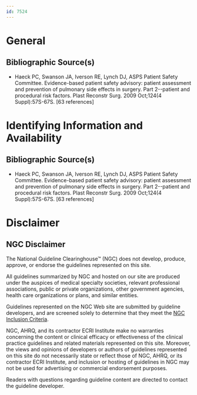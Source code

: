 ```yaml
---
id: 7524
---
```


# General

## Bibliographic Source(s)

- Haeck PC, Swanson JA, Iverson RE, Lynch DJ, ASPS Patient Safety Committee. Evidence-based patient safety advisory: patient assessment and prevention of pulmonary side effects in surgery. Part 2--patient and procedural risk factors. Plast Reconstr Surg. 2009 Oct;124(4 Suppl):57S-67S. [63 references]

# Identifying Information and Availability

## Bibliographic Source(s)

- Haeck PC, Swanson JA, Iverson RE, Lynch DJ, ASPS Patient Safety Committee. Evidence-based patient safety advisory: patient assessment and prevention of pulmonary side effects in surgery. Part 2--patient and procedural risk factors. Plast Reconstr Surg. 2009 Oct;124(4 Suppl):57S-67S. [63 references]

# Disclaimer

## NGC Disclaimer

The National Guideline Clearinghouse™ (NGC) does not develop, produce, approve, or endorse the guidelines represented on this site.

All guidelines summarized by NGC and hosted on our site are produced under the auspices of medical specialty societies, relevant professional associations, public or private organizations, other government agencies, health care organizations or plans, and similar entities.

Guidelines represented on the NGC Web site are submitted by guideline developers, and are screened solely to determine that they meet the [NGC Inclusion Criteria](/help-and-about/summaries/inclusion-criteria).

NGC, AHRQ, and its contractor ECRI Institute make no warranties concerning the content or clinical efficacy or effectiveness of the clinical practice guidelines and related materials represented on this site. Moreover, the views and opinions of developers or authors of guidelines represented on this site do not necessarily state or reflect those of NGC, AHRQ, or its contractor ECRI Institute, and inclusion or hosting of guidelines in NGC may not be used for advertising or commercial endorsement purposes.

Readers with questions regarding guideline content are directed to contact the guideline developer.


